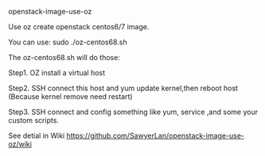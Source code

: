 openstack-image-use-oz

Use oz create openstack centos6/7 image.

You can use:
sudo ./oz-centos68.sh 

The oz-centos68.sh will do those:

Step1. OZ install a virtual host

Step2. SSH connect this host and yum update kernel,then reboot host (Because kernel remove need restart)

Step3. SSH connect and config something like yum, service ,and some your custom scripts.

See detial in Wiki
https://github.com/SawyerLan/openstack-image-use-oz/wiki
